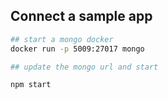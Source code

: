 ## Connect a sample app

```bash
## start a mongo docker
docker run -p 5009:27017 mongo

## update the mongo url and start

npm start

```
